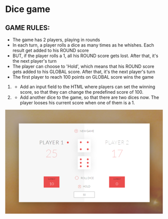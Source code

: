# Dice game

## GAME RULES:

* The game has 2 players, playing in rounds
* In each turn, a player rolls a dice as many times as he whishes. Each result get added to his ROUND score
* BUT, if the player rolls a 1, all his ROUND score gets lost. After that, it's the next player's turn
* The player can choose to 'Hold', which means that his ROUND score gets added to his GLOBAL score. After that, it's the next player's turn
* The first player to reach 100 points on GLOBAL score wins the game

1. - Add an input field to the HTML where players can set the winning score, so that they can change the predefined score of 100. 
2. - Add another dice to the game, so that there are two dices now. The player looses his current score when one of them is a 1. 

![Screenshot of game](https://github.com/DarkoS4852/dicegame/blob/master/Screenshot.png?raw=true)
